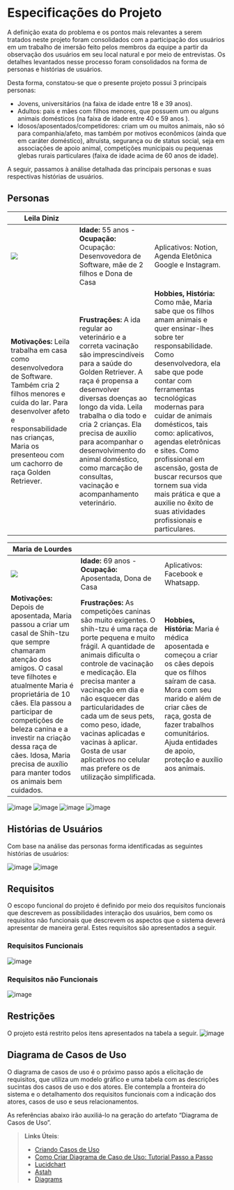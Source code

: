 # Especificações do Projeto



A definição exata do problema e os pontos mais relevantes a serem tratados neste projeto foram consolidados com a participação dos usuários em um trabalho de imersão feito pelos membros da equipe a partir da observação dos usuários em seu local natural e por meio de entrevistas. Os detalhes levantados nesse processo foram consolidados na forma de personas e histórias de usuários.  

Desta forma, constatou-se que o presente projeto possui 3 principais personas: 

- Jovens, universitários (na faixa de idade entre 18 e 39 anos).
- Adultos: pais e mães com filhos menores, que possuem um ou alguns animais domésticos (na faixa de idade entre 40 e 59 anos ).
- Idosos/aposentados/competidores: criam um ou muitos animais, não só para companhia/afeto, mas também por motivos econômicos (ainda que em caráter doméstico), altruísta, segurança ou de status social, seja em associações de apoio animal, competições municipais ou pequenas glebas rurais particulares (faixa de idade acima de 60 anos de idade). 

A seguir, passamos à análise detalhada das principais personas e suas respectivas histórias de usuários. 

## Personas

|   Leila Diniz   |                                    |                |
|--------------------|------------------------------------|----------------------------------------|
|![](https://user-images.githubusercontent.com/78277341/157101892-f3a69e6c-8027-4f8c-8940-b66053034dd2.png)|**Idade:** 55 anos - **Ocupação:** Ocupação: Desenvovedora de Software, mãe de 2 filhos e Dona de Casa |Aplicativos: Notion, Agenda Eletônica Google e Instagram.|
|**Motivações:** Leila trabalha em casa como desenvolvedora de Software. Também cria 2 filhos menores e cuida do lar. Para desenvolver afeto e responsabilidade nas crianças, Maria os presenteou com um cachorro de raça Golden Retriever.  |**Frustrações:** A ida regular ao veterinário e a correta vacinação são imprescindíveis para a saúde do Golden Retriever. A raça é propensa a desenvolver diversas doenças ao longo da vida. Leila trabalha o dia todo e cria 2 crianças. Ela precisa de auxílio para acompanhar o desenvolvimento do animal doméstico, como marcação de consultas, vacinação e acompanhamento veterinário.|**Hobbies, História:** Como mãe, Maria sabe que os filhos amam animais e quer ensinar-lhes sobre ter responsabilidade. Como desenvolvedora, ela sabe que pode contar com ferramentas tecnológicas modernas para cuidar de animais domésticos, tais como: aplicativos, agendas eletrônicas e sites. Como profissional em ascensão, gosta de buscar recursos que tornem sua vida mais prática e que a auxilie no êxito de suas atividades profissionais e particulares. | 



| Maria de Lourdes       |                                    |                |
|--------------------|------------------------------------|----------------------------------------|
|![](https://user-images.githubusercontent.com/78277341/157104594-19f4d65b-6552-4eab-baf1-a27d1443078d.png)|**Idade:** 69 anos - **Ocupação:** Aposentada, Dona de Casa |Aplicativos: Facebook e Whatsapp.|
|**Motivações:**  Depois de aposentada, Maria passou a criar um casal de Shih-tzu que sempre chamaram atenção dos amigos. O casal teve filhotes e atualmente Maria é proprietária de 10 cães. Ela passou a participar de competições de beleza canina e a investir na criação dessa raça de cães. Idosa, Maria precisa de auxílio para manter todos os animais bem cuidados. |**Frustrações:**  As competições caninas são muito exigentes. O shih-tzu é uma raça de porte pequena e muito frágil. A quantidade de animais dificulta o controle de vacinação e medicação. Ela precisa manter a vacinação em dia e não esquecer das particularidades de cada um de seus pets, como peso, idade, vacinas aplicadas e vacinas à aplicar. Gosta de usar aplicativos no celular mas prefere os de utilização simplificada.  |**Hobbies, História:** Maria é médica aposentada e começou a criar os cães depois que os filhos saíram de casa. Mora com seu marido e além de criar cães de raça, gosta de fazer trabalhos comunitários. Ajuda entidades de apoio, proteção e auxílio aos animais.| 

![image](https://user-images.githubusercontent.com/78277341/134420647-f1e9f6a9-a3fe-4892-ae6d-e8dac5877426.png)
![image](https://user-images.githubusercontent.com/78277341/134420694-392b87f7-5dd6-4096-92ff-2e4d3b4bef93.png)
![image](https://user-images.githubusercontent.com/78277341/134420763-fb66cf91-d6d7-4c44-8523-bf21a25a4cbc.png)
![image](https://user-images.githubusercontent.com/78277341/134420818-02f36ac8-d883-46c1-88c8-ee20be1fc9a9.png)



## Histórias de Usuários

Com base na análise das personas forma identificadas as seguintes histórias de usuários:

![image](https://user-images.githubusercontent.com/78277341/133940446-ae7c2e52-ecce-4c0b-a463-6ccf24e407c8.png)
![image](https://user-images.githubusercontent.com/78277341/133940521-df588d8b-2d18-417d-9608-89e304bb9774.png)


## Requisitos

O escopo funcional do projeto é definido por meio dos requisitos funcionais que descrevem as possibilidades interação dos usuários, bem como os requisitos não funcionais que descrevem os aspectos que o sistema deverá apresentar de maneira geral. Estes requisitos são apresentados a seguir. 

### Requisitos Funcionais

![image](https://user-images.githubusercontent.com/78277341/134419630-ee23844e-71a5-48c5-aa22-b0dcdd2a73f3.png)

### Requisitos não Funcionais

![image](https://user-images.githubusercontent.com/78277341/134419480-9d79c286-64fb-4d17-91da-2ac5fd452ddd.png)


## Restrições

O projeto está restrito pelos itens apresentados na tabela a seguir.
![image](https://user-images.githubusercontent.com/78277341/134419749-207968be-272d-477a-95fb-2c349793ba01.png)


## Diagrama de Casos de Uso

O diagrama de casos de uso é o próximo passo após a elicitação de requisitos, que utiliza um modelo gráfico e uma tabela com as descrições sucintas dos casos de uso e dos atores. Ele contempla a fronteira do sistema e o detalhamento dos requisitos funcionais com a indicação dos atores, casos de uso e seus relacionamentos. 

As referências abaixo irão auxiliá-lo na geração do artefato “Diagrama de Casos de Uso”.

> **Links Úteis**:
> - [Criando Casos de Uso](https://www.ibm.com/docs/pt-br/elm/6.0?topic=requirements-creating-use-cases)
> - [Como Criar Diagrama de Caso de Uso: Tutorial Passo a Passo](https://gitmind.com/pt/fazer-diagrama-de-caso-uso.html/)
> - [Lucidchart](https://www.lucidchart.com/)
> - [Astah](https://astah.net/)
> - [Diagrams](https://app.diagrams.net/)
